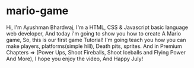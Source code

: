 # mario-game
 Hi, I'm Ayushman Bhardwaj, I'm a HTML, CSS &amp; Javascript basic language web developer, And today i'm going to show you how to create A Mario game, So, this is our first game Tutorial! I'm going teach you how you can make players, platforms(simple hill), Death pits, sprites. And in Premium Chapters => (Power Ups, Shoot Fireballs, Shoot Iceballs and Flying Power And More), I hope you enjoy the video, And Happy July!
